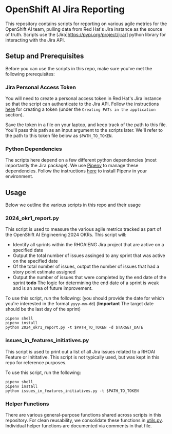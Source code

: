 # OpenShift AI Jira Reporting

This repository contains scripts for reporting on various agile metrics for the OpenShift
AI team, pulling data from Red Hat's Jira instance as the source of truth. Scripts use
the [Jira]https://pypi.org/project/jira/] python library for interacting with the
Jira API.

## Setup and Prerequisites

Before you can use the scripts in this repo, make sure you've met the
following prerequisites:

### Jira Personal Access Token

You will need to create a personal access token in Red Hat's Jira
instance so that the script can authenticate to the Jira API. Follow
the instructions [here](https://confluence.atlassian.com/enterprise/using-personal-access-tokens-1026032365.html) for
creating a token (under the `Creating PATs in the application` section).

Save the token in a file on your laptop, and keep track of the path to
this file. You'll pass this path as an input argument to the scripts later.
We'll refer to the path to this token file below as `$PATH_TO_TOKEN`.

### Python Dependencies

The scripts here depend on a few different python dependencies (most importantly
the Jira package). We use [Pipenv](https://pipenv.pypa.io/en/latest/0) to manage
these dependencies. Follow the instructions [here](https://pipenv.pypa.io/en/latest/installation.html)
to install Pipenv in your environment.

## Usage

Below we outline the various scripts in this repo and their usage

### 2024_okr1_report.py

This script is used to measure the various agile metrics tracked as part of
the OpenShift AI Engineering 2024 OKRs. This script will:

* Identify all sprints within the RHOAIENG Jira project that are active on
  a specified date
* Output the total number of issues assinged to any sprint that was active on the
  specified date
* Of the total number of issues, output the number of issues that had a story point
  estimate assigned
* Output the number of issues that were completed by the end date of the sprint **todo** The logic
  for determining the end date of a sprint is weak and is an area of future improvement.

To use this script, run the following: (you should provide the date for
which you're interested in the format `yyyy-mm-dd`) (**Important** The target date should be the last day of the sprint)
```
pipenv shell
pipenv install
python 2024_okr1_report.py -t $PATH_TO_TOKEN -d $TARGET_DATE
```

### issues_in_features_initiatives.py

This script is used to print out a list of all Jira issues related to a
RHOAI Feature or Inititative. This script is not typically used, but was
kept in this repo for reference purposes.

To use this script, run the following:
```
pipenv shell
pipenv install
python issues_in_features_initiatives.py -t $PATH_TO_TOKEN
```

### Helper Functions

There are various general-purpose functions shared across scripts in this
repository. For clean reusability, we consolidate these functions in
[utils.py](utils.py). Individual helper functions are documented via comments
in that file.